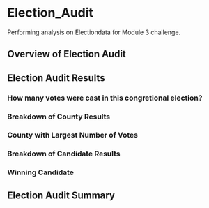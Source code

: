# Election_Audit
Performing analysis on Electiondata for Module 3 challenge.

## Overview of Election Audit

## Election Audit Results
### How many votes were cast in this congretional election?

### Breakdown of County Results

### County with Largest Number of Votes

### Breakdown of Candidate Results

### Winning Candidate

## Election Audit Summary

